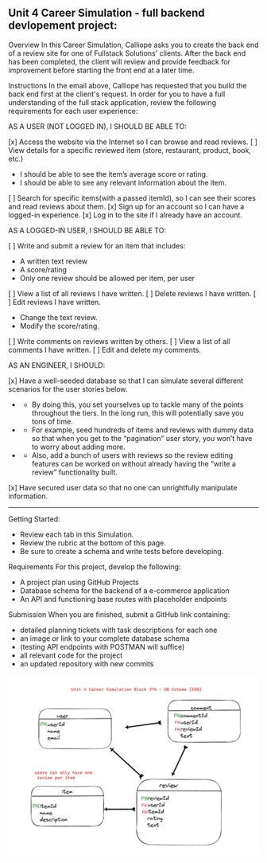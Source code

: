 ## Unit 4 Career Simulation - full backend devlopement project:

Overview
In this Career Simulation, Calliope asks you to create the back end of a review site for one of Fullstack Solutions' clients. After the back end has been completed, the client will review and provide feedback for improvement before starting the front end at a later time.

Instructions
In the email above, Calliope has requested that you build the back end first at the client's request. In order for you to have a full understanding of the full stack application, review the following requirements for each user experience:

AS A USER (NOT LOGGED IN), I SHOULD BE ABLE TO:

[x] Access the website via the Internet so I can browse and read reviews.
[ ] View details for a specific reviewed item (store, restaurant, product, book, etc.)

- I should be able to see the item’s average score or rating.
- I should be able to see any relevant information about the item.

[ ] Search for specific items(with a passed itemId), so I can see their scores and read reviews about them.
[x] Sign up for an account so I can have a logged-in experience.
[x] Log in to the site if I already have an account.

AS A LOGGED-IN USER, I SHOULD BE ABLE TO:

[ ] Write and submit a review for an item that includes:

- A written text review
- A score/rating
- Only one review should be allowed per item, per user

[ ] View a list of all reviews I have written.
[ ] Delete reviews I have written.
[ ] Edit reviews I have written.

- Change the text review.
- Modify the score/rating.

[ ] Write comments on reviews written by others.
[ ] View a list of all comments I have written.
[ ] Edit and delete my comments.

AS AN ENGINEER, I SHOULD:

[x] Have a well-seeded database so that I can simulate several different scenarios for the user stories below.

- - By doing this, you set yourselves up to tackle many of the points throughout the tiers. In the long run, this will potentially save you tons of time.
- - For example, seed hundreds of items and reviews with dummy data so that when you get to the “pagination” user story, you won’t have to worry about adding more.
- - Also, add a bunch of users with reviews so the review editing features can be worked on without already having the “write a review” functionality built.

[x] Have secured user data so that no one can unrightfully manipulate information.

---

Getting Started:

- Review each tab in this Simulation.
- Review the rubric at the bottom of this page.
- Be sure to create a schema and write tests before developing.

Requirements
For this project, develop the following:

- A project plan using GitHub Projects
- Database schema for the backend of a e-commerce application
- An API and functioning base routes with placeholder endpoints

Submission
When you are finished, submit a GitHub link containing:

- detailed planning tickets with task descriptions for each one
- an image or link to your complete database schema
- (testing API endpoints with POSTMAN will suffice)
- all relevant code for the project
- an updated repository with new commits

![alt text](db_schema.png)
